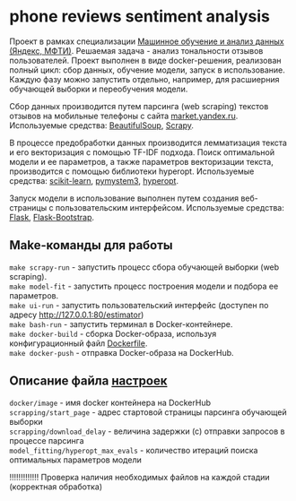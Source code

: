 # phone reviews sentiment analysis

Проект в рамках специализации [Машинное обучение и анализ данных (Яндекс, МФТИ)](https://www.coursera.org/specializations/machine-learning-data-analysis). Решаемая задача - анализ тональности отзывов пользователей. Проект выполнен в виде docker-решения, реализован полный цикл: сбор данных, обучение модели, запуск в использование. Каждую фазу можно запустить отдельно, например, для расшиерния обучающей выборки и переобучения модели.

Сбор данных производится путем парсинга (web scraping) текстов отзывов на мобильные телефоны с сайта [market.yandex.ru](https://market.yandex.ru/). Используемые средства: [BeautifulSoup](https://www.crummy.com/software/BeautifulSoup/bs4/doc/), [Scrapy](https://scrapy.org/).

В процессе предобработки данных производится лемматизация текста и его векторизация с помощью TF-IDF подхода. Поиск оптимальной модели и ее параметров, а также параметров векторизации текста, производится с помощью библиотеки hyperopt. Используемые средства: [scikit-learn](https://scikit-learn.org/stable/), [pymystem3](https://github.com/nlpub/pymystem3), [hyperopt](https://github.com/hyperopt/hyperopt).

Запуск модели в использование выполнен путем создания веб-страницы с пользовательским интерфейсом. Используемые средства: [Flask](http://flask.pocoo.org/), [Flask-Bootstrap](https://pythonhosted.org/Flask-Bootstrap/).

## Make-команды для работы

`make scrapy-run` - запустить процесс сбора обучающей выборки (web scraping).<br>
`make model-fit` - запустить процесс построения модели и подбора ее параметров.<br>
`make ui-run` - запустить пользовательский интерфейс (доступен по адресу http://127.0.0.1:80/estimator)<br>
`make bash-run` - запустить терминал в Docker-контейнере.<br>
`make docker-build` - сборка Docker-образа, используя конфигурационный файл [Dockerfile](./Dockerfile).<br>
`make docker-push` - отправка Docker-образа на DockerHub.<br>

## Описание файла [настроек](./settings/sentiment.json)

`docker/image` - имя docker контейнера на DockerHub<br>
`scrapping/start_page` - адрес стартовой страницы парсинга обучающей выборки<br>
`scrapping/download_delay` - величина задержки (с) отправки запросов в процессе парсинга<br>
`model_fitting/hyperopt_max_evals` - количество итераций поиска оптимальных параметров модели<br>

!!!!!!!!!!!!!
Проверка наличия необходимых файлов на каждой стадии (корректная обработка)
